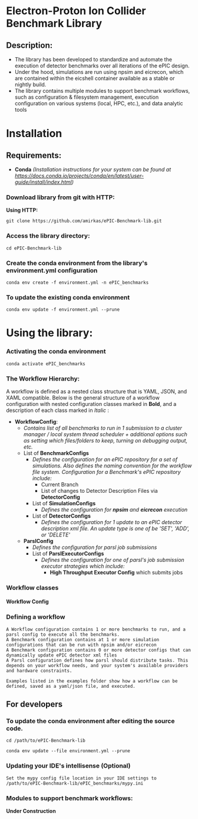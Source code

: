 # Electron-Proton Ion Collider Benchmark Library

## Description:
- The library has been developed to standardize and automate the execution of detector benchmarks over all iterations of the ePIC design.
- Under the hood, simulations are run using npsim and eicrecon, which are contained within the eicshell container available as a stable or nightly build.
- The library contains multiple modules to support benchmark workflows, such as configuration & filesystem management, execution configuration on various systems (local, HPC, etc.), and data analytic tools

# Installation

## Requirements:
- **Conda** 
	*(Installation instructions for your system can be found at https://docs.conda.io/projects/conda/en/latest/user-guide/install/index.html)*

### Download library from git with HTTP:

**Using HTTP:**
```
git clone https://github.com/amirkas/ePIC-Benchmark-lib.git
```
### Access the library directory:
```
cd ePIC-Benchmark-lib
```
### Create the conda environment from the library's environment.yml configuration
```
conda env create -f environment.yml -n ePIC_benchmarks
```

### To update the existing conda environment
```
conda env update -f environment.yml --prune
```

# Using the library:

### Activating the conda environment
```
conda activate ePIC_benchmarks
```

### The Workflow Hierarchy:


A workflow is defined as a nested class structure that is YAML, JSON, and XAML compatible.
Below is the general structure of a workflow configuration with nested configuration classes marked in **Bold**, and a description of each class marked in *Italic* :

- **WorkflowConfig**:
	- *Contains list of all benchmarks to run in 1 submission to a cluster manager / local system thread scheduler + additional options such as setting which files/folders to keep, turning on debugging output, etc.*
	- List of **BenchmarkConfigs**
		- *Defines the configuration for an ePIC repository for a set of simulations. Also defines the naming convention for the workflow file system. Configuration for a Benchmark's ePIC repository include:*
			- Current Branch
			- List of changes to Detector Description Files via **DetectorConfig**
		- List of **SimulationConfigs**
			- *Defines the configuration for **npsim** and **eicrecon** execution*
		- List of **DetectorConfigs**
			- *Defines the configuration for 1 update to an ePIC detector description xml file. An update type is one of be 'SET', 'ADD', or 'DELETE'*
	- **ParslConfig**
		- *Defines the configuration for parsl job submissions*
		- List of **ParslExecutorConfigs**
			- *Defines the configuration for one of parsl's job submission executor strategies which include:*
				- **High Throughput Executor Config** which submits jobs  
				




### Workflow classes

#### Workflow Config





### Defining a workflow
	
```
A Workflow configuration contains 1 or more benchmarks to run, and a parsl config to execute all the benchmarks.
A Benchmark configuration contains at 1 or more simulation configurations that can be run with npsim and/or eicrecon
A Benchmark configuration contains 0 or more detector configs that can dynamically update ePIC detector xml files
A Parsl configuration defines how parsl should distribute tasks. This depends on your workflow needs, and your system's available providers and hardware constraints.

Examples listed in the examples folder show how a workflow can be defined, saved as a yaml/json file, and executed.
```
	


## For developers

### To update the conda environment after editing the source code.

```
cd /path/to/ePIC-Benchmark-lib
```

```
conda env update --file environment.yml --prune
```

### Updating your IDE's intellisense (Optional)

```
Set the mypy config file location in your IDE settings to /path/to/ePIC-Benchmark-lib/ePIC_benchmarks/mypy.ini
```
	
	

### Modules to support benchmark workflows:

**Under Construction**

